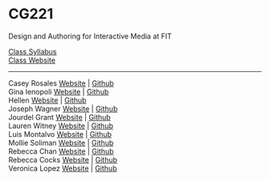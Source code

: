 # CG221
Design and Authoring for Interactive Media at FIT

<a href="https://docs.google.com/document/d/152AwrUuqHmqgYsu49s452VNzr2XAOTtThXVRnNUX5xc/edit?usp=sharing">Class Syllabus</a><br>
<a href="https://t-lamb.github.io/CG221/">Class Website</a>

<hr>

Casey Rosales <a href="https://crosales97.github.io/CG221/">Website</a> | <a href="https://github.com/crosales97/CG221">Github</a>
<br>
Gina Ienopoli <a href="https://ginaienopoli.github.io/CG221/">Website</a> | <a href="https://github.com/ginaienopoli/CG221">Github</a>
<br>
Hellen <a href="https://yenhwi.github.io/CG221/">Website</a> | <a href="https://github.com/yenhwi/CG221">Github</a>
<br>
Joseph Wagner <a href="https://jwagner25.github.io/CG221/">Website</a> | <a href="https://github.com/jwagner25/CG221">Github</a>
<br>
Jourdel Grant <a href="https://jourdelg.github.io/CG221/">Website</a> | <a href="https://github.com/jourdelg/CG221">Github</a>
<br>
Lauren Witney <a href="https://laurenwitney.github.io/CG221/">Website</a> | <a href="https://github.com/laurenwitney/CG221">Github</a>
<br>
Luis Montalvo <a href="https://luismfit.github.io/CG221/">Website</a> | <a href="https://github.com/luismfit/CG221">Github</a>
<br>
Mollie Soliman <a href="https://sol1143.github.io/CG221/">Website</a> | <a href="https://github.com/sol1143/CG221">Github</a>
<br>
Rebecca Chan <a href="https://rebecca-chan.github.io/CG221/">Website</a> | <a href="https://github.com/rebecca-chan/CG221">Github</a>
<br>
Rebecca Cocks <a href="https://pootiedundidit.github.io/CG221/">Website</a> | <a href="https://github.com/pootiedundidit/CG221">Github</a>
<br>
Veronica Lopez <a href="https://veronica-lopez19.github.io/CG221/">Website</a> | <a href="https://github.com/veronica-lopez19/CG221">Github</a>

